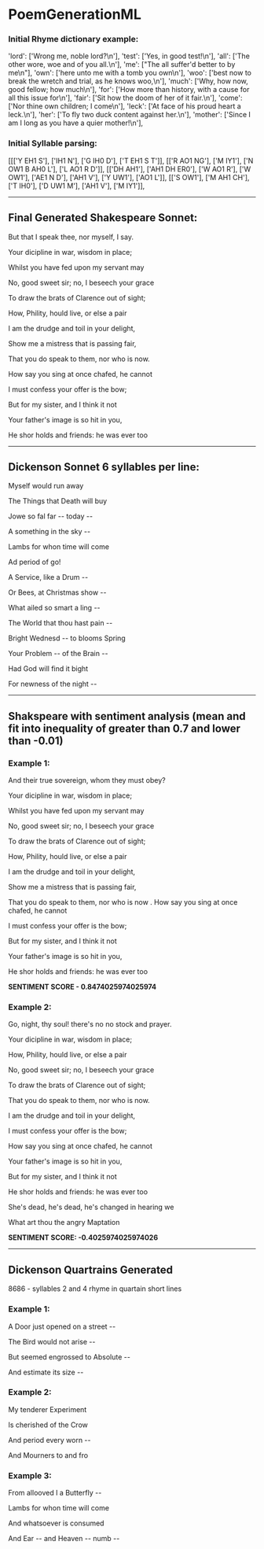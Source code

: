 # PoemGenerationML

### Initial Rhyme dictionary example:

'lord': ['Wrong me, noble lord?\n'], 'test': ['Yes, in good test!\n'], 'all': ['The other wore, woe and of you all.\n'], 'me': ["The all suffer'd better to by me\n"], 'own': ['here unto me with a tomb you own\n'], 'woo': ['best now to break the wretch and trial, as he knows woo,\n'], 'much': ['Why, how now, good fellow; how much\n'], 'for': ['How more than history, with a cause for all this issue for\n'], 'fair': ['Sit how the doom of her of it fair.\n'], 'come': ['Nor thine own children; I come\n'], 'leck': ['At face of his proud heart a leck.\n'], 'her': ['To fly two duck content against her.\n'], 'mother': ['Since I am I long as you have a quier mother!\n'],


### Initial Syllable parsing:

[[['Y EH1 S'], ['IH1 N'], ['G IH0 D'], ['T EH1 S T']], [['R AO1 NG'], ['M IY1'], ['N OW1 B AH0 L'], ['L AO1 R D']], [['DH AH1'], ['AH1 DH ER0'], ['W AO1 R'], ['W OW1'], ['AE1 N D'], ['AH1 V'], ['Y UW1'], ['AO1 L']], [['S OW1'], ['M AH1 CH'], ['T IH0'], ['D UW1 M'], ['AH1 V'], ['M IY1']],


*****************************************

## Final Generated Shakespeare Sonnet:

But that I speak thee, nor myself, I say.

Your dicipline in war, wisdom in place; 

Whilst you have fed upon my servant may 

No, good sweet sir; no, I beseech your grace 



To draw the brats of Clarence out of sight; 

How, Phility, hould live, or else a pair 

I am the drudge and toil in your delight, 

Show me a mistress that is passing fair, 



That you do speak to them, nor who is now. 

How say you sing at once chafed, he cannot 

I must confess your offer is the bow;

But for my sister, and I think it not


Your father's image is so hit in you, 

He shor holds and friends: he was ever too

*****************************************

## Dickenson Sonnet 6 syllables per line:

Myself would run away 

The Things that Death will buy 

Jowe so fal far -- today -- 

A something in the sky -- 


Lambs for whon time will come 

Ad period of go! 

A Service, like a Drum -- 

Or Bees, at Christmas show -- 


What ailed so smart a ling -- 

The World that thou hast pain -- 

Bright Wednesd -- to blooms Spring 

Your Problem -- of the Brain -- 


Had God will find it bight 

For newness of the night -- 

****************************

## Shakspeare with sentiment analysis (mean and fit into inequality of greater than 0.7 and lower than -0.01)

### Example 1:

And their true sovereign, whom they must obey?

Your dicipline in war, wisdom in place;

Whilst you have fed upon my servant may

No, good sweet sir; no, I beseech your grace


To draw the brats of Clarence out of sight;

How, Phility, hould live, or else a pair

I am the drudge and toil in your delight,

Show me a mistress that is passing fair,


That you do speak to them, nor who is now
.
How say you sing at once chafed, he cannot

I must confess your offer is the bow;

But for my sister, and I think it not


Your father's image is so hit in you,

He shor holds and friends: he was ever too
 
**SENTIMENT SCORE - 0.8474025974025974**

### Example 2:

Go, night, thy soul! there's no no stock and prayer.

Your dicipline in war, wisdom in place;

How, Phility, hould live, or else a pair

No, good sweet sir; no, I beseech your grace


To draw the brats of Clarence out of sight;

That you do speak to them, nor who is now.

I am the drudge and toil in your delight,

I must confess your offer is the bow;


How say you sing at once chafed, he cannot

Your father's image is so hit in you,

But for my sister, and I think it not

He shor holds and friends: he was ever too


She's dead, he's dead, he's changed in hearing we

What art thou the angry Maptation 
 
**SENTIMENT SCORE: -0.4025974025974026**

*********************************

## Dickenson Quartrains Generated

8686 - syllables
2 and 4 rhyme in quartain
short lines

### Example 1:

A Door just opened on a street -- 

The Bird would not arise -- 

But seemed engrossed to Absolute -- 

And estimate its size --

### Example 2:

My tenderer Experiment 

Is cherished of the Crow 

And period every worn -- 

And Mourners to and fro 

### Example 3:

From allooved I a Butterfly -- 

Lambs for whon time will come 

And whatsoever is consumed 

And Ear -- and Heaven -- numb -- 
